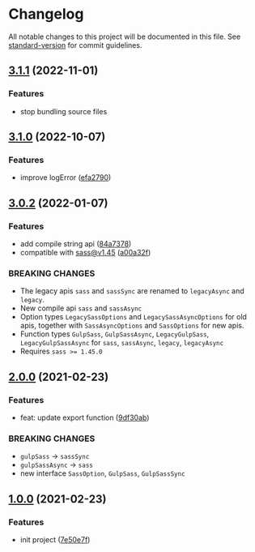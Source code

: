 # Changelog

All notable changes to this project will be documented in this file. See [standard-version](https://github.com/conventional-changelog/standard-version) for commit guidelines.

## [3.1.1](https://github.com/Mister-Hope/gulp-sass/compare/v3.1.0...v3.1.1) (2022-11-01)

### Features

- stop bundling source files

## [3.1.0](https://github.com/Mister-Hope/gulp-sass/compare/v3.0.2...v3.1.0) (2022-10-07)

### Features

- improve logError ([efa2790](https://github.com/Mister-Hope/gulp-sass/commit/efa27908694df0f416845d4ab342a91a2417f33b))

## [3.0.2](https://github.com/Mister-Hope/gulp-sass/compare/v2.0.0...v3.0.2) (2022-01-07)

### Features

- add compile string api ([84a7378](https://github.com/Mister-Hope/gulp-sass/commit/84a7378632edd680837d0bc04fcadb5b127a7bdd))
- compatible with sass@v1.45 ([a00a32f](https://github.com/Mister-Hope/gulp-sass/commit/a00a32fb7a7f2c7941b7b5051b452e7ebb5c07bd))

### BREAKING CHANGES

- The legacy apis `sass` and `sassSync` are renamed to `legacyAsync` and `legacy`.
- New compile api `sass` and `sassAsync`
- Option types `LegacySassOptions` and `LegacySassAsyncOptions` for old apis, together with `SassAsyncOptions` and `SassOptions` for new apis.
- Function types `GulpSass`, `GulpSassAsync`, `LegacyGulpSass`, `LegacyGulpSassAsync` for `sass`, `sassAsync`, `legacy`, `legacyAsync`
- Requires `sass >= 1.45.0`

## [2.0.0](https://github.com/Mister-Hope/gulp-sass/compare/v1.0.0...v2.0.0) (2021-02-23)

### Features

- feat: update export function ([9df30ab](https://github.com/Mister-Hope/gulp-sass/commit/9df30ab0054f07531e8b845139c57c8c555af6e9))

### BREAKING CHANGES

- `gulpSass` -> `sassSync`
- `gulpSassAsync` -> `sass`
- new interface `SassOption`, `GulpSass`, `GulpSassSync`

## [1.0.0](https://github.com/Mister-Hope/gulp-sass/compare/7e50e7ff47dfac3ab08b61e1ea8a510a20ee29f0...v1.0.0) (2021-02-23)

### Features

- init project ([7e50e7f](https://github.com/Mister-Hope/gulp-sass/commit/7e50e7ff47dfac3ab08b61e1ea8a510a20ee29f0))
